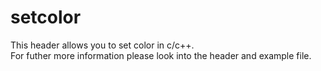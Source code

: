 # setcolor
This header allows you to set color in c/c++.<br>
For futher more information please look into the header and example file.
